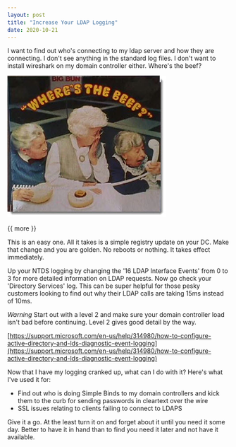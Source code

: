 ```yaml
---
layout: post
title: "Increase Your LDAP Logging"
date: 2020-10-21
---
```


I want to find out who's connecting to my ldap server and how they are connecting.  I don't see anything in the standard log files.  I don't want to install wireshark on my domain controller either.  Where's the beef?

![Beef](https://raw.githubusercontent.com/soccershoe/JustAnotherAdmin/master/images/wherebeef.jpg)

{{ more }}

This is an easy one.  All it takes is a simple registry update on your DC.  Make that change and you are golden.  No reboots or nothing.  It takes effect immediately.  

Up your NTDS logging by changing the '16 LDAP Interface Events' from 0 to 3 for more detailed information on LDAP requests.  Now go check your 'Directory Services' log.  This can be super helpful for those pesky customers looking to find out why their LDAP calls are taking 15ms instead of 10ms.  

*Warning* Start out with a level 2 and make sure your domain controller load isn't bad before continuing.  Level 2 gives good detail by the way.  

[https://support.microsoft.com/en-us/help/314980/how-to-configure-active-directory-and-lds-diagnostic-event-logging](https://support.microsoft.com/en-us/help/314980/how-to-configure-active-directory-and-lds-diagnostic-event-logging)

Now that I have my logging cranked up, what can I do with it?  Here's what I've used it for:
* Find out who is doing Simple Binds to my domain controllers and kick them to the curb for sending passwords in cleartext over the wire
* SSL issues relating to clients failing to connect to LDAPS

Give it a go.  At the least turn it on and forget about it until you need it some day.  Better to have it in hand than to find you need it later and not have it available.